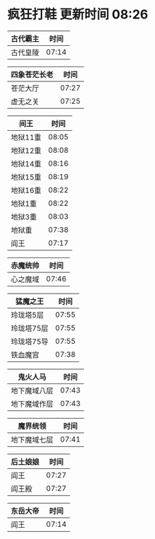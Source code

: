 # 疯狂打鞋 更新时间 08:26

| 古代霸主   | 时间    |
|--------|-------|
| 古代皇陵 | 07:14 |

| 四象苍茫长老   | 时间    |
|--------|-------|
| 苍茫大厅 | 07:27 |
| 虚无之关 | 07:25 |

| 间王   | 时间    |
|--------|-------|
| 地狱11重 | 08:05 |
| 地狱12重 | 08:08 |
| 地狱14重 | 08:16 |
| 地狱15重 | 08:19 |
| 地狱16重 | 08:22 |
| 地狱1重 | 08:22 |
| 地狱3重 | 08:03 |
| 地狱重 | 07:38 |
| 阎王 | 07:17 |

| 赤魔统帅   | 时间    |
|--------|-------|
| 心之魔域 | 07:46 |

| 猛魔之王   | 时间    |
|--------|-------|
| 玲珑塔5层 | 07:55 |
| 玲珑塔75层 | 07:55 |
| 玲珑塔75导 | 07:55 |
| 铁血魔宫 | 07:38 |

| 鬼火人马   | 时间    |
|--------|-------|
| 地下魔域八层 | 07:43 |
| 地下魔域作层 | 07:43 |

| 魔界统领   | 时间    |
|--------|-------|
| 地下魔域七层 | 07:41 |

| 后土娘娘   | 时间    |
|--------|-------|
| 阎王 | 07:27 |
| 阎王殿 | 07:27 |

| 东岳大帝   | 时间    |
|--------|-------|
| 阎王 | 07:14 |